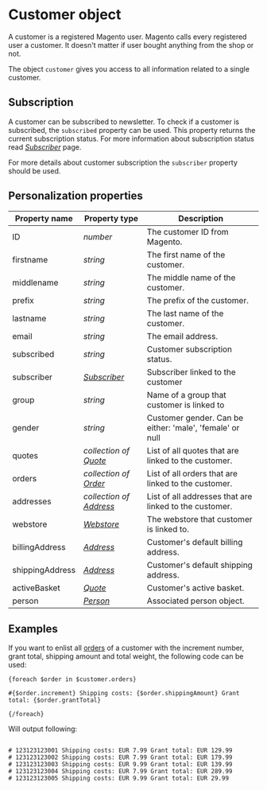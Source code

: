 # Customer object

A customer is a registered Magento user. Magento calls every registered user 
a customer. It doesn't matter if user bought anything from the shop or not.

The object `customer` gives you access to all information related to a single 
customer. 

## Subscription

A customer can be subscribed to newsletter. To check if a customer is subscribed, the 
`subscribed` property can be used. This property returns the current subscription 
status. For more information about subscription status read _[Subscriber](copernica-docs:MarketingSuite/magento-integration/object/subscriber)_
page.

For more details about customer subscription the `subscriber` property should be used.

## Personalization properties

| Property name     | Property type                                                                               | Description                                               |
|-------------------|---------------------------------------------------------------------------------------------|-----------------------------------------------------------|
| ID                | _number_                                                                                    | The customer ID from Magento.                             |
| firstname         | _string_                                                                                    | The first name of the customer.                           |
| middlename        | _string_                                                                                    | The middle name of the customer.                          |
| prefix            | _string_                                                                                    | The prefix of the customer.                               |
| lastname          | _string_                                                                                    | The last name of the customer.                            |
| email             | _string_                                                                                    | The email address.                                        |
| subscribed        | _string_                                                                                    | Customer subscription status.                             |
| subscriber        | _[Subscriber](copernica-docs:MarketingSuite/magento-integration/object/subscriber)_         | Subscriber linked to the customer                         |
| group             | _string_                                                                                    | Name of a group that customer is linked to                |
| gender            | _string_                                                                                    | Customer gender. Can be either: 'male', 'female' or null  |
| quotes            | _collection of [Quote](copernica-docs:MarketingSuite/magento-integration/object/quote)_     | List of all quotes that are linked to the customer.       |
| orders            | _collection of [Order](copernica-docs:MarketingSuite/magento-integration/object/order)_     | List of all orders that are linked to the customer.       |
| addresses         | _collection of [Address](copernica-docs:MarketingSuite/magento-integration/object/address)_ | List of all addresses that are linked to the customer.    |
| webstore          | _[Webstore](copernica-docs:MarketingSuite/magento-integration/object/webstore)_             | The webstore that customer is linked to.                  |
| billingAddress    | _[Address](copernica-docs:MarketingSuite/magento-integration/object/address)_               | Customer's default billing address.                       |
| shippingAddress   | _[Address](copernica-docs:MarketingSuite/magento-integration/object/address)_               | Customer's default shipping address.                      |
| activeBasket      | _[Quote](copernica-docs:MarketingSuite/magento-integration/object/quote)_                   | Customer's active basket.                                 |
| person            | _[Person](copernica-docs:MarketingSuite/magento-integration/object/person)_                 | Associated person object.                                 |

## Examples

If you want to enlist all [orders](copernica-docs:MarketingSuite/magento-integration/object/order) of a customer with the increment number, grant total, shipping amount and total weight, the following code can be used:

```
{foreach $order in $customer.orders}

#{$order.increment} Shipping costs: {$order.shippingAmount} Grant total: {$order.grantTotal}

{/foreach}
```

Will output following:

```

# 123123123001 Shipping costs: EUR 7.99 Grant total: EUR 129.99
# 123123123002 Shipping costs: EUR 7.99 Grant total: EUR 179.99
# 123123123003 Shipping costs: EUR 9.99 Grant total: EUR 139.99
# 123123123004 Shipping costs: EUR 7.99 Grant total: EUR 289.99
# 123123123005 Shipping costs: EUR 9.99 Grant total: EUR 29.99

```
